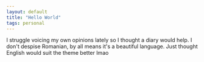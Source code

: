 ```yaml
---
layout: default
title: "Hello World"
tags: personal
---
```


I struggle voicing my own opinions lately so I thought a diary would help. 
I don't despise Romanian, by all means it's a beautiful language. Just thought English would suit the theme better lmao

